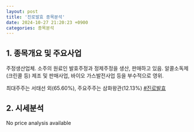 ```yaml
---
layout: post
title: '진로발효 종목분석'
date: 2024-10-27 21:20:23 +0900
categories: 종목분석
---
```


## 1. 종목개요 및 주요사업

주정생산업체. 소주의 원료인 발효주정과 정제주정을 생산, 판매하고 있음. 알콜소독제(크린콜 등) 제조 및 판매사업, 바이오 가스발전사업 등을 부수적으로 영위. 

최대주주는 서태선 외(65.60%), 주요주주는 삼화왕관(12.13%)
[#진로발효](#)

## 2. 시세분석

No price analysis available
